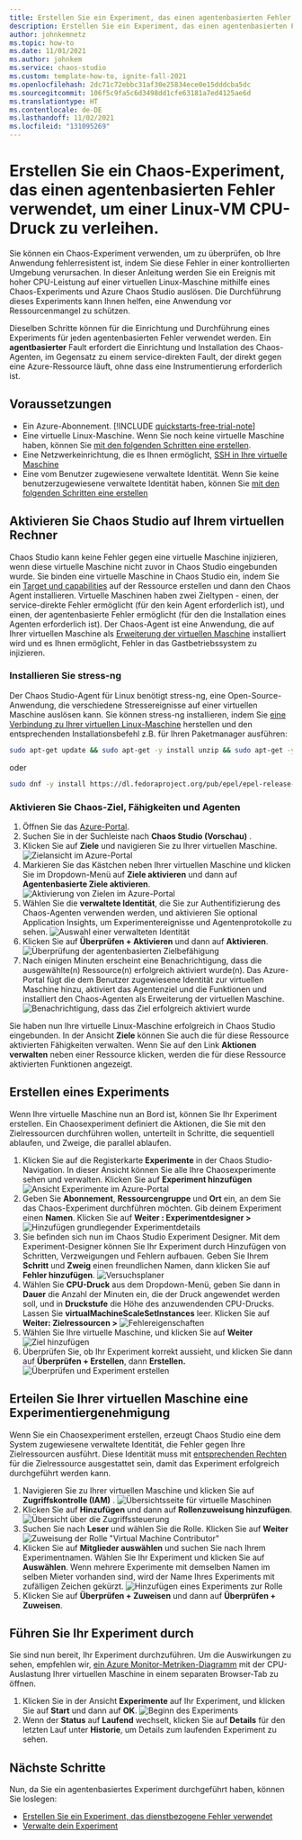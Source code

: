 ```yaml
---
title: Erstellen Sie ein Experiment, das einen agentenbasierten Fehler mit Azure Chaos Studio verwendet
description: Erstellen Sie ein Experiment, das einen agentenbasierten Fehler verwendet, und konfigurieren Sie den Chaos-Agenten
author: johnkemnetz
ms.topic: how-to
ms.date: 11/01/2021
ms.author: johnkem
ms.service: chaos-studio
ms.custom: template-how-to, ignite-fall-2021
ms.openlocfilehash: 2dc71c72ebbc31af30e25834ece0e15dddcba5dc
ms.sourcegitcommit: 106f5c9fa5c6d3498dd1cfe63181a7ed4125ae6d
ms.translationtype: HT
ms.contentlocale: de-DE
ms.lasthandoff: 11/02/2021
ms.locfileid: "131095269"
---
```

# <a name="create-a-chaos-experiment-that-uses-an-agent-based-fault-to-add-cpu-pressure-to-a-linux-vm"></a>Erstellen Sie ein Chaos-Experiment, das einen agentenbasierten Fehler verwendet, um einer Linux-VM CPU-Druck zu verleihen.

Sie können ein Chaos-Experiment verwenden, um zu überprüfen, ob Ihre Anwendung fehlerresistent ist, indem Sie diese Fehler in einer kontrollierten Umgebung verursachen. In dieser Anleitung werden Sie ein Ereignis mit hoher CPU-Leistung auf einer virtuellen Linux-Maschine mithilfe eines Chaos-Experiments und Azure Chaos Studio auslösen. Die Durchführung dieses Experiments kann Ihnen helfen, eine Anwendung vor Ressourcenmangel zu schützen.

Dieselben Schritte können für die Einrichtung und Durchführung eines Experiments für jeden agentenbasierten Fehler verwendet werden. Ein **agentbasierter** Fault erfordert die Einrichtung und Installation des Chaos-Agenten, im Gegensatz zu einem service-direkten Fault, der direkt gegen eine Azure-Ressource läuft, ohne dass eine Instrumentierung erforderlich ist.


## <a name="prerequisites"></a>Voraussetzungen

- Ein Azure-Abonnement. [!INCLUDE [quickstarts-free-trial-note](../../includes/quickstarts-free-trial-note.md)] 
- Eine virtuelle Linux-Maschine. Wenn Sie noch keine virtuelle Maschine haben, können Sie [mit den folgenden Schritten eine erstellen](../virtual-machines/linux/quick-create-portal.md).
- Eine Netzwerkeinrichtung, die es Ihnen ermöglicht, [SSH in Ihre virtuelle Maschine](../virtual-machines/ssh-keys-portal.md)
- Eine vom Benutzer zugewiesene verwaltete Identität. Wenn Sie keine benutzerzugewiesene verwaltete Identität haben, können Sie [mit den folgenden Schritten eine erstellen](../active-directory/managed-identities-azure-resources/how-manage-user-assigned-managed-identities.md)


## <a name="enable-chaos-studio-on-your-virtual-machine"></a>Aktivieren Sie Chaos Studio auf Ihrem virtuellen Rechner

Chaos Studio kann keine Fehler gegen eine virtuelle Maschine injizieren, wenn diese virtuelle Maschine nicht zuvor in Chaos Studio eingebunden wurde. Sie binden eine virtuelle Maschine in Chaos Studio ein, indem Sie ein [Target und capabilities](chaos-studio-targets-capabilities.md) auf der Ressource erstellen und dann den Chaos Agent installieren. Virtuelle Maschinen haben zwei Zieltypen - einen, der service-direkte Fehler ermöglicht (für den kein Agent erforderlich ist), und einen, der agentenbasierte Fehler ermöglicht (für den die Installation eines Agenten erforderlich ist). Der Chaos-Agent ist eine Anwendung, die auf Ihrer virtuellen Maschine als [Erweiterung der virtuellen Maschine](../virtual-machines/extensions/overview.md) installiert wird und es Ihnen ermöglicht, Fehler in das Gastbetriebssystem zu injizieren.

### <a name="install-stress-ng"></a>Installieren Sie stress-ng

Der Chaos Studio-Agent für Linux benötigt stress-ng, eine Open-Source-Anwendung, die verschiedene Stressereignisse auf einer virtuellen Maschine auslösen kann. Sie können stress-ng installieren, indem Sie [eine Verbindung zu Ihrer virtuellen Linux-Maschine](../virtual-machines/ssh-keys-portal.md) herstellen und den entsprechenden Installationsbefehl z.B. für Ihren Paketmanager ausführen:

```bash
sudo apt-get update && sudo apt-get -y install unzip && sudo apt-get -y install stress-ng
```

oder

```bash
sudo dnf -y install https://dl.fedoraproject.org/pub/epel/epel-release-latest-8.noarch.rpm && sudo yum -y install stress-ng
```

### <a name="enable-chaos-target-capabilities-and-agent"></a>Aktivieren Sie Chaos-Ziel, Fähigkeiten und Agenten

1. Öffnen Sie das [Azure-Portal](https://portal.azure.com).
2. Suchen Sie in der Suchleiste nach **Chaos Studio (Vorschau)** .
3. Klicken Sie auf **Ziele** und navigieren Sie zu Ihrer virtuellen Maschine.
![Zielansicht im Azure-Portal](images/tutorial-agent-based-targets.png)
4. Markieren Sie das Kästchen neben Ihrer virtuellen Maschine und klicken Sie im Dropdown-Menü auf **Ziele aktivieren** und dann auf **Agentenbasierte Ziele aktivieren**.
![Aktivierung von Zielen im Azure-Portal](images/tutorial-agent-based-targets-enable.png)
5. Wählen Sie die **verwaltete Identität**, die Sie zur Authentifizierung des Chaos-Agenten verwenden werden, und aktivieren Sie optional Application Insights, um Experimentereignisse und Agentenprotokolle zu sehen.
![Auswahl einer verwalteten Identität](images/tutorial-agent-based-targets-enable-options.png)
6. Klicken Sie auf **Überprüfen + Aktivieren** und dann auf **Aktivieren**.
![Überprüfung der agentenbasierten Zielbefähigung](images/tutorial-agent-based-targets-enable-review.png)
7. Nach einigen Minuten erscheint eine Benachrichtigung, dass die ausgewählte(n) Ressource(n) erfolgreich aktiviert wurde(n). Das Azure-Portal fügt die dem Benutzer zugewiesene Identität zur virtuellen Maschine hinzu, aktiviert das Agentenziel und die Funktionen und installiert den Chaos-Agenten als Erweiterung der virtuellen Maschine.
![Benachrichtigung, dass das Ziel erfolgreich aktiviert wurde](images/tutorial-agent-based-targets-enable-confirm.png)

Sie haben nun Ihre virtuelle Linux-Maschine erfolgreich in Chaos Studio eingebunden. In der Ansicht **Ziele** können Sie auch die für diese Ressource aktivierten Fähigkeiten verwalten. Wenn Sie auf den Link **Aktionen verwalten** neben einer Ressource klicken, werden die für diese Ressource aktivierten Funktionen angezeigt.

## <a name="create-an-experiment"></a>Erstellen eines Experiments
Wenn Ihre virtuelle Maschine nun an Bord ist, können Sie Ihr Experiment erstellen. Ein Chaosexperiment definiert die Aktionen, die Sie mit den Zielressourcen durchführen wollen, unterteilt in Schritte, die sequentiell ablaufen, und Zweige, die parallel ablaufen.

1. Klicken Sie auf die Registerkarte **Experimente** in der Chaos Studio-Navigation. In dieser Ansicht können Sie alle Ihre Chaosexperimente sehen und verwalten. Klicken Sie auf **Experiment hinzufügen**
![Ansicht Experimente im Azure-Portal](images/tutorial-agent-based-add.png)
2. Geben Sie **Abonnement**, **Ressourcengruppe** und **Ort** ein, an dem Sie das Chaos-Experiment durchführen möchten. Gib deinem Experiment einen **Namen**. Klicken Sie auf **Weiter : Experimentdesigner >** 
![ Hinzufügen grundlegender Experimentdetails](images/tutorial-agent-based-add-basics.png)
3. Sie befinden sich nun im Chaos Studio Experiment Designer. Mit dem Experiment-Designer können Sie Ihr Experiment durch Hinzufügen von Schritten, Verzweigungen und Fehlern aufbauen. Geben Sie Ihrem **Schritt** und **Zweig** einen freundlichen Namen, dann klicken Sie auf **Fehler hinzufügen**.
![Versuchsplaner](images/tutorial-agent-based-add-designer.png)
4. Wählen Sie **CPU-Druck** aus dem Dropdown-Menü, geben Sie dann in **Dauer** die Anzahl der Minuten ein, die der Druck angewendet werden soll, und in **Druckstufe** die Höhe des anzuwendenden CPU-Drucks. Lassen Sie **virtualMachineScaleSetInstances** leer. Klicken Sie auf **Weiter: Zielressourcen >** 
![Fehlereigenschaften](images/tutorial-agent-based-add-fault.png)
5. Wählen Sie Ihre virtuelle Maschine, und klicken Sie auf **Weiter**
![Ziel hinzufügen](images/tutorial-agent-based-add-targets.png)
6. Überprüfen Sie, ob Ihr Experiment korrekt aussieht, und klicken Sie dann auf **Überprüfen + Erstellen**, dann **Erstellen.** 
![Überprüfen und Experiment erstellen](images/tutorial-agent-based-add-review.png)

## <a name="give-experiment-permission-to-your-virtual-machine"></a>Erteilen Sie Ihrer virtuellen Maschine eine Experimentiergenehmigung
Wenn Sie ein Chaosexperiment erstellen, erzeugt Chaos Studio eine dem System zugewiesene verwaltete Identität, die Fehler gegen Ihre Zielressourcen ausführt. Diese Identität muss mit [entsprechenden Rechten](chaos-studio-fault-providers.md) für die Zielressource ausgestattet sein, damit das Experiment erfolgreich durchgeführt werden kann.

1. Navigieren Sie zu Ihrer virtuellen Maschine und klicken Sie auf **Zugriffskontrolle (IAM)** .
![Übersichtsseite für virtuelle Maschinen](images/tutorial-agent-based-access-resource.png)
2. Klicken Sie auf **Hinzufügen** und dann auf **Rollenzuweisung hinzufügen**.
![Übersicht über die Zugriffssteuerung](images/tutorial-agent-based-access-iam.png)
3. Suchen Sie nach **Leser** und wählen Sie die Rolle. Klicken Sie auf **Weiter**
![Zuweisung der Rolle "Virtual Machine Contributor"](images/tutorial-agent-based-access-role.png)
4. Klicken Sie auf **Mitglieder auswählen** und suchen Sie nach Ihrem Experimentnamen. Wählen Sie Ihr Experiment und klicken Sie auf **Auswählen**. Wenn mehrere Experimente mit demselben Namen im selben Mieter vorhanden sind, wird der Name Ihres Experiments mit zufälligen Zeichen gekürzt.
![Hinzufügen eines Experiments zur Rolle](images/tutorial-agent-based-access-experiment.png)
5. Klicken Sie auf **Überprüfen + Zuweisen** und dann auf **Überprüfen + Zuweisen**.

## <a name="run-your-experiment"></a>Führen Sie Ihr Experiment durch
Sie sind nun bereit, Ihr Experiment durchzuführen. Um die Auswirkungen zu sehen, empfehlen wir, [ein Azure Monitor-Metriken-Diagramm](../azure-monitor/essentials/tutorial-metrics-explorer.md) mit der CPU-Auslastung Ihrer virtuellen Maschine in einem separaten Browser-Tab zu öffnen.

1. Klicken Sie in der Ansicht **Experimente** auf Ihr Experiment, und klicken Sie auf **Start** und dann auf **OK**.
![Beginn des Experiments](images/tutorial-agent-based-start.png)
2. Wenn der **Status** auf **Laufend** wechselt, klicken Sie auf **Details** für den letzten Lauf unter **Historie**, um Details zum laufenden Experiment zu sehen.

## <a name="next-steps"></a>Nächste Schritte
Nun, da Sie ein agentenbasiertes Experiment durchgeführt haben, können Sie loslegen:
- [Erstellen Sie ein Experiment, das dienstbezogene Fehler verwendet](chaos-studio-tutorial-service-direct.md)
- [Verwalte dein Experiment](chaos-studio-run-experiment.md)

